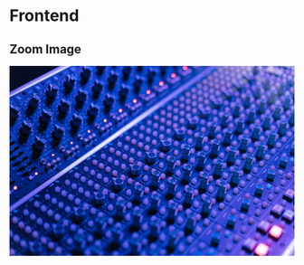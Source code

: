 # Frontend

## Zoom Image

![pexels-cottonbro-studio-7087616](assets\pexels-cottonbro-studio-7087616.jpg)